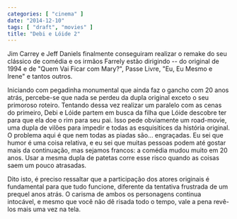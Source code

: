 ```yaml
---
categories: [ "cinema" ]
date: "2014-12-10"
tags: [ "draft", "movies" ]
title: "Debi e Lóide 2"
---
```

Jim Carrey e Jeff Daniels finalmente conseguiram realizar o remake
do seu clássico de comédia e os irmãos Farrely estão dirigindo --
do original de 1994 e de "Quem Vai Ficar com Mary?", Passe Livre, "Eu,
Eu Mesmo e Irene" e tantos outros.

Iniciando com pegadinha monumental que ainda faz o gancho com 20 anos
atrás, percebe-se que nada se perdeu da dupla original exceto o
seu primoroso roteiro. Tentando dessa vez realizar um paralelo com
as cenas do primeiro, Debi e Lóide partem em busca da filha que
Lóide descobre ter para que ela doe o rim para seu pai. Isso pede
obviamente um road-movie, uma dupla de vilões para impedir e todas as
esquisitices da história original. O problema aqui é que nem todas
as piadas são... engraçadas. Eu sei que humor é uma coisa relativa,
e eu sei que muitas pessoas podem até gostar mais da continuação, mas
sejamos francos: a comédia mudou muito em 20 anos. Usar a mesma dupla
de patetas corre esse risco quando as coisas saem um pouco atrasadas.

Dito isto, é preciso ressaltar que a participação dos atores originais
é fundamental para que tudo funcione, diferente da tentativa frustrada
de um prequel anos atrás. O carisma de ambos os personagens continua
intocável, e mesmo que você não dê risada todo o tempo, vale a pena
revê-los mais uma vez na tela.
